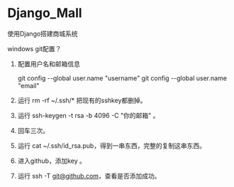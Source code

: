 # Django_Mall
使用Django搭建商城系统

windows git配置？

1. 配置用户名和邮箱信息
	
	git config --global user.name "username"
	git config --global user.name "email"

2. 运行 rm -rf ~/.ssh/* 把现有的sshkey都删掉。
3. 运行 ssh-keygen -t rsa -b 4096 -C "你的邮箱" 。
4. 回车三次。
5. 运行 cat ~/.ssh/id_rsa.pub，得到一串东西，完整的复制这串东西。
6. 进入github，添加key 。
7. 运行 ssh -T git@github.com，查看是否添加成功。